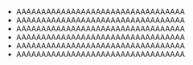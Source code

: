 - AAAAAAAAAAAAAAAAAAAAAAAAAAAAAAAAAA
- AAAAAAAAAAAAAAAAAAAAAAAAAAAAAAAAAA
- AAAAAAAAAAAAAAAAAAAAAAAAAAAAAAAAAA
- AAAAAAAAAAAAAAAAAAAAAAAAAAAAAAAAAA
- AAAAAAAAAAAAAAAAAAAAAAAAAAAAAAAAAA
- AAAAAAAAAAAAAAAAAAAAAAAAAAAAAAAAAA
